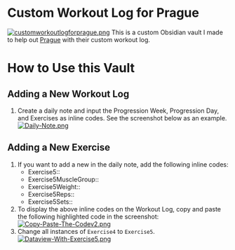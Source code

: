 # Custom Workout Log for Prague
[![customworkoutlogforprague.png](https://i.postimg.cc/Y9d0VGtv/customworkoutlogforprague.png)](https://postimg.cc/1nNyVznS)
This is a custom Obsidian vault I made to help out [Prague](https://thebuccaneersbounty.wordpress.com/2022/01/05/how-i-use-the-daily-notes-plugin-a-comprehensive-guide/#comment-34) with their custom workout log.

# How to Use this Vault
## Adding a New Workout Log
1. Create a daily note and input the Progression Week, Progression Day, and Exercises as inline codes. See the screenshot below as an example. <br>
[![Daily-Note.png](https://i.postimg.cc/yY4hytp2/Daily-Note.png)](https://postimg.cc/qgwCkbTG)

## Adding a New Exercise
1. If you want to add a new in the daily note, add the following inline codes:
   - Exercise5::
   - Exercise5MuscleGroup::
   - Exercise5Weight::
   - Exercise5Reps::
   - Exercise5Sets::
2. To display the above inline codes on the Workout Log, copy and paste the following highlighted code in the screenshot: <br>
[![Copy-Paste-The-Codev2.png](https://i.postimg.cc/Sx7pxBH4/Copy-Paste-The-Codev2.png)](https://postimg.cc/756RBWxt)
3. Change all instances of ``Exercise4`` to ``Exercise5``. <br>
[![Dataview-With-Exercise5.png](https://i.postimg.cc/W3yByTqG/Dataview-With-Exercise5.png)](https://postimg.cc/TLrNL891)
